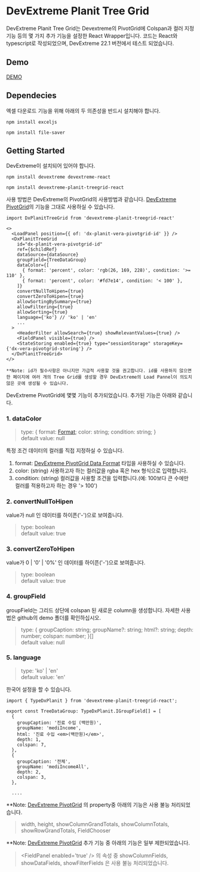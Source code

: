 # DevExtreme Planit Tree Grid

DevExtreme Planit Tree Grid는 Devextreme의 PivotGrid에 Colspan과 컬러 지정 기능 등의 몇 가지 추가 기능을 설정한 React Wrapper입니다.
코드는 React와 typescript로 작성되었으며, DevExtreme 22.1 버전에서 테스트 되었습니다.

## Demo

[DEMO](https://bcahn.github.io/dxTreeGrid/)

## Dependecies

엑셀 다운로드 기능을 위해 아래의 두 의존성을 반드시 설치해야 합니다.

```
npm install exceljs

npm install file-saver
```

## Getting Started

DevExtreme이 설치되어 있어야 합니다.

```
npm install devextreme devextreme-react
```

```
npm install devextreme-planit-treegrid-react
```

사용 방법은 DevExtreme의 PivotGrid의 사용방법과 같습니다. [DevExtreme PivotGrid](https://js.devexpress.com/Documentation/ApiReference/UI_Components/dxPivotGrid/)의 기능을 그대로 사용하실 수 있습니다.

```
import DxPlanitTreeGrid from 'devextreme-planit-treegrid-react'

<>
  <LoadPanel position={{ of: 'dx-planit-vera-pivotgrid-id' }} />
  <DxPlanitTreeGrid
    id="dx-planit-vera-pivotgrid-id"
    ref={$childRef}
    dataSource={dataSource}
    groupField={TreeDataGroup}
    dataColor={[
      { format: 'percent', color: 'rgb(26, 169, 228)', condition: '>= 110' },
      { format: 'percent', color: '#fd7e14', condition: '< 100' },
    ]}
    convertNullToHipen={true}
    convertZeroToHipen={true}
    allowSortingBySummary={true}
    allowFiltering={true}
    allowSorting={true}
    language={'ko'} // 'ko' | 'en'
    ...
  >
    <HeaderFilter allowSearch={true} showRelevantValues={true} />
    <FieldPanel visible={true} />
    <StateStoring enabled={true} type="sessionStorage" storageKey={'dx-vera-pivotgrid-storing'} />
  </DxPlanitTreeGrid>
</>
```

```
**Note: id가 필수사항은 아니지만 가급적 사용할 것을 권고합니다. id를 사용하지 않으면 한 페이지에 여러 개의 Tree Grid를 생성할 경우 DevExtreme의 Load Pannel이 의도치 않은 곳에 생성될 수 있습니다.
```

DevExtreme PivotGrid에 몇몇 기능이 추가되었습니다. 추가된 기능은 아래와 같습니다.

### 1. dataColor

> type: {
> format: [Format](https://js.devexpress.com/Documentation/ApiReference/Common/Object_Structures/Format/);
> color: string;
> condition: string;
> } <br />
> default value: null

특정 조건 데이터의 컬러를 직접 지정하실 수 있습니다.

1. format: [DevExtreme PivotGrid Data Format](https://js.devexpress.com/Documentation/ApiReference/Common/Object_Structures/Format/) 타입을 사용하실 수 있습니다.
2. color: (string) 사용하고자 하는 컬러값을 rgba 혹은 hex 형식으로 입력합니다.
3. condition: (string) 컬러값을 사용할 조건을 입력합니다.(예: 100보다 큰 수에만 컬러를 적용하고자 하는 경우 '> 100')

### 2. convertNullToHipen

value가 null 인 데이터를 하이픈('-')으로 보여줍니다.

> type: boolean <br />
> default value: true

### 3. convertZeroToHipen

value가 0 | '0' | '0%' 인 데이터를 하이픈('-')으로 보여줍니다.

> type: boolean<br />
> default value: true

### 4. groupField

groupField는 그리드 상단에 colspan 된 새로운 column을 생성합니다. 자세한 사용법은 github의 demo 폴더를 확인하십시오.

> type: {
> groupCaption: string;
> groupName?: string;
> html?: string;
> depth: number;
> colspan: number;
> }[]<br />
> default value: null

### 5. language

> type: 'ko' | 'en' <br />
> default value: 'en'

한국어 설정을 할 수 있습니다.

```
import { TypeDxPlanit } from 'devextreme-planit-treegrid-react';

export const TreeDataGroup: TypeDxPlanit.IGroupField[] = [
  {
    groupCaption: '진료 수입 (백만원)',
    groupName: 'mediIncome',
    html: '진료 수입 <em>(백만원)</em>',
    depth: 1,
    colspan: 7,
  },
  {
    groupCaption: '전체',
    groupName: 'mediIncomeAll',
    depth: 2,
    colspan: 3,
  },

  ....

```

\*\*Note: [DevExtreme PivotGrid](https://js.devexpress.com/Documentation/ApiReference/UI_Components/dxPivotGrid/) 의 property중 아래의 기능은 사용 불능 처리되었습니다.

> width, height, showColumnGrandTotals, showColumnTotals, showRowGrandTotals, FieldChooser

\*\*Note: [DevExtreme PivotGrid](https://js.devexpress.com/Documentation/ApiReference/UI_Components/dxPivotGrid/) 추가 기능 중 아래의 기능은 일부 제한되었습니다.

> &lt;FieldPanel enabled='true' /&gt; 의 속성 중 showColumnFields, showDataFields, showFilterFields 은 사용 불능 처리되었습니다.
